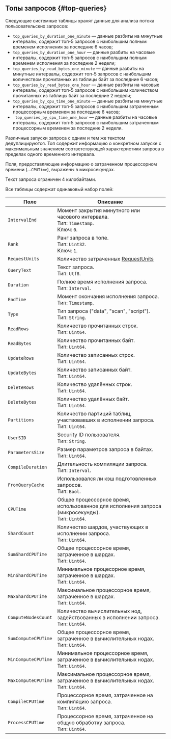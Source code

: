 ## Топы запросов {#top-queries}

Следующие системные таблицы хранят данные для анализа потока пользовательских запросов:

* `top_queries_by_duration_one_minute` — данные разбиты на минутные интервалы, содержит топ-5 запросов с наибольшим полным временем исполнения за последние 6 часов;
* `top_queries_by_duration_one_hour` — данные разбиты на часовые интервалы, содержит топ-5 запросов с наибольшим полным временем исполнения за последние 2 недели;
* `top_queries_by_read_bytes_one_minute` — данные разбиты на минутные интервалы, содержит топ-5 запросов с наибольшим количеством прочитанных из таблицы байт за последние 6 часов;
* `top_queries_by_read_bytes_one_hour` — данные разбиты на часовые интервалы, содержит топ-5 запросов с наибольшим количеством прочитанных из таблицы байт за последние 2 недели;
* `top_queries_by_cpu_time_one_minute` — данные разбиты на минутные интервалы, содержит топ-5 запросов с наибольшим затраченным процессорным временем за последние 6 часов;
* ` top_queries_by_cpu_time_one_hour` — данные разбиты на часовые интервалы, содержит топ-5 запросов с наибольшим затраченным процессорным временем за последние 2 недели.

Различные запуски запроса с одним и тем же текстом дедуплицируются. Топ содержит информацию о конкретном запуске с максимальным значением соответствующей характеристики запроса в пределах одного временного интервала.

Поля, предоставляющие информацию о затраченном процессорном времени (...`CPUTime`), выражены в микросекундах.

Текст запроса ограничен 4 килобайтами.

Все таблицы содержат одинаковый набор полей:

Поле | Описание
--- | ---
`IntervalEnd` | Момент закрытия минутного или часового интервала.<br>Тип: `Timestamp`.<br>Ключ: `0`.
`Rank` | Ранг запроса в топе.<br>Тип: `Uint32`.<br>Ключ: `1`.
`RequestUnits` | Количество затраченных [RequestUnits](../../../concepts/serverless_and_dedicated.md#serverless-options)
`QueryText` | Текст запроса.<br>Тип: `Utf8`.
`Duration` | Полное время исполнения запроса.<br>Тип: `Interval`.
`EndTime` | Момент окончания исполнения запроса. <br>Тип: `Timestamp`. 
`Type` | Тип запроса ("data", "scan", "script").<br>Тип: `String`.
`ReadRows` | Количество прочитанных строк.<br>Тип: `Uint64`.
`ReadBytes` | Количество прочитанных байт.<br>Тип: `Uint64`.
`UpdateRows` | Количество записанных строк.<br>Тип: `Uint64`.
`UpdateBytes` | Количество записанных байт.<br>Тип: `Uint64`.
`DeleteRows` | Количество удалённых строк.<br>Тип: `Uint64`.
`DeleteBytes` | Количество удалённых байт.<br>Тип: `Uint64`.
`Partitions` | Количество партиций таблиц, участвовавших в исполнении запроса.<br>Тип: `Uint64`.
`UserSID` | Security ID пользователя.<br>Тип: `String`.
`ParametersSize` | Размер параметров запроса в байтах.<br>Тип: `Uint64`.
`CompileDuration` | Длительность компиляции запроса.<br>Тип: `Interval`.
`FromQueryCache` | Использовался ли кэш подготовленных запросов.<br>Тип: `Bool`.
`CPUTime` | Общее процессорное время, использованное для исполнения запроса (микросекунды).<br>Тип: `Uint64`.
`ShardCount` | Количество шардов, участвующих в исполнении запроса.<br>Тип: `Uint64`.
`SumShardCPUTime` | Общее процессорное время, затраченное в шардах.<br>Тип: `Uint64`.
`MinShardCPUTime` | Минимальное процесорное время, затраченное в шардах.<br>Тип: `Uint64`.
`MaxShardCPUTime` | Максимальное процессорное время, затраченное в шардах.<br>Тип: `Uint64`.
`ComputeNodesCount` | Количество вычислительных нод, задействованных в исполнении запроса.<br>Тип: `Uint64`.
`SumComputeCPUTime` | Общее процессорное время, затраченное в вычислительных нодах.<br>Тип: `Uint64`.
`MinComputeCPUTime` | Минимальное процессорное время, затраченное в вычислительных нодах.<br>Тип: `Uint64`.
`MaxComputeCPUTime` | Максимальное процессорное время, затраченное в вычислительных нодах.<br>Тип: `Uint64`.
`CompileCPUTime` | Процессорное время, затраченное на компиляцию запроса.<br>Тип: `Uint64`.
`ProcessCPUTime` | Процессорное время, затраченное на общую обработку запроса.<br>Тип: `Uint64`.
